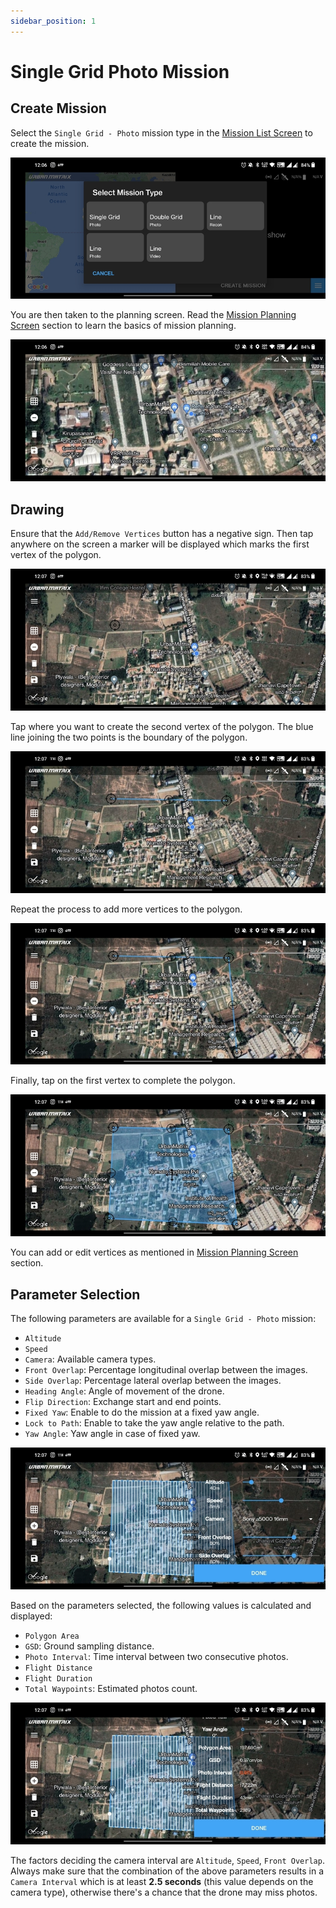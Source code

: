 ```yaml
---
sidebar_position: 1
---
```


# Single Grid Photo Mission


## Create Mission

Select the `Single Grid - Photo` mission type in the [Mission List Screen](../overview/mission-list-screen.md) to create
the mission.

![Create](img/single-grid-photo-create.jpg)

You are then taken to the planning screen. Read the [Mission Planning Screen](../overview/mission-planning-screen.md)
section to learn the basics of mission planning.

![Overview](img/single-grid-photo-overview.jpg)


## Drawing

Ensure that the `Add/Remove Vertices` button has a negative sign. Then tap anywhere on the screen a marker will be
displayed which marks the first vertex of the polygon.

![Polygon 1](img/single-grid-photo-polygon-1.jpg)

Tap where you want to create the second vertex of the polygon. The blue line joining the two points is the boundary of
the polygon. 

![Polygon 2](img/single-grid-photo-polygon-2.jpg)

Repeat the process to add more vertices to the polygon.

![Polygon 3](img/single-grid-photo-polygon-3.jpg)

Finally, tap on the first vertex to complete the polygon.

![Polygon 4](img/single-grid-photo-polygon-4.jpg)

You can add or edit vertices as mentioned in [Mission Planning Screen](../overview/mission-list-screen.md) section.


## Parameter Selection

The following parameters are available for a `Single Grid - Photo` mission:

- `Altitude`
- `Speed`
- `Camera`: Available camera types.
- `Front Overlap`: Percentage longitudinal overlap between the images.
- `Side Overlap`: Percentage lateral overlap between the images.
- `Heading Angle`: Angle of movement of the drone.
- `Flip Direction`: Exchange start and end points.
- `Fixed Yaw`: Enable to do the mission at a fixed yaw angle.
- `Lock to Path`: Enable to take the yaw angle relative to the path.
- `Yaw Angle`: Yaw angle in case of fixed yaw.

![Parameters](img/single-grid-photo-params.jpg)

Based on the parameters selected, the following values is calculated and displayed:

- `Polygon Area`
- `GSD`: Ground sampling distance.
- `Photo Interval`: Time interval between two consecutive photos.
- `Flight Distance`
- `Flight Duration`
- `Total Waypoints`: Estimated photos count.

![Data](img/single-grid-photo-data.jpg)

The factors deciding the camera interval are `Altitude`, `Speed`, `Front Overlap`. Always make sure that the combination
of the above parameters results in a `Camera Interval` which is at least **2.5 seconds** (this value depends on the
camera type), otherwise there's a chance that the drone may miss photos.
